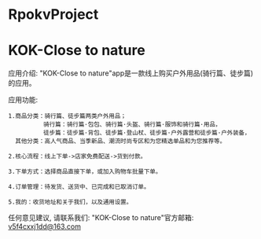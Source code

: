 # RpokvProject
# KOK-Close to nature

  应用介绍: "KOK-Close to nature"app是一款线上购买户外用品(骑行篇、徒步篇)的应用。

  应用功能: 
    
    1.商品分类：骑行篇、徒步篇两类户外用品；
              骑行篇：骑行篇·包包、骑行篇·头盔、骑行篇·服饰和骑行篇·用品，
              徒步篇：徒步篇·背包、徒步篇·登山杖、徒步篇·户外露营和徒步篇·户外装备，
      其他分类：高人气商品、当季新品、潮流时尚专区和为您精选单品和为您推荐等。
    
    2.核心流程：线上下单->店家免费配送->货到付款。

    3.下单方式：选择商品直接下单，或加入购物车批量下单。
    
    4.订单管理：待发货、送货中、已完成和已取消订单。
    
    5.我的：收货地址和关于我们，以及通用设置。
      
  任何意见建议, 请联系我们: 
  "KOK-Close to nature"官方邮箱: v5f4cxxj1dd@163.com
